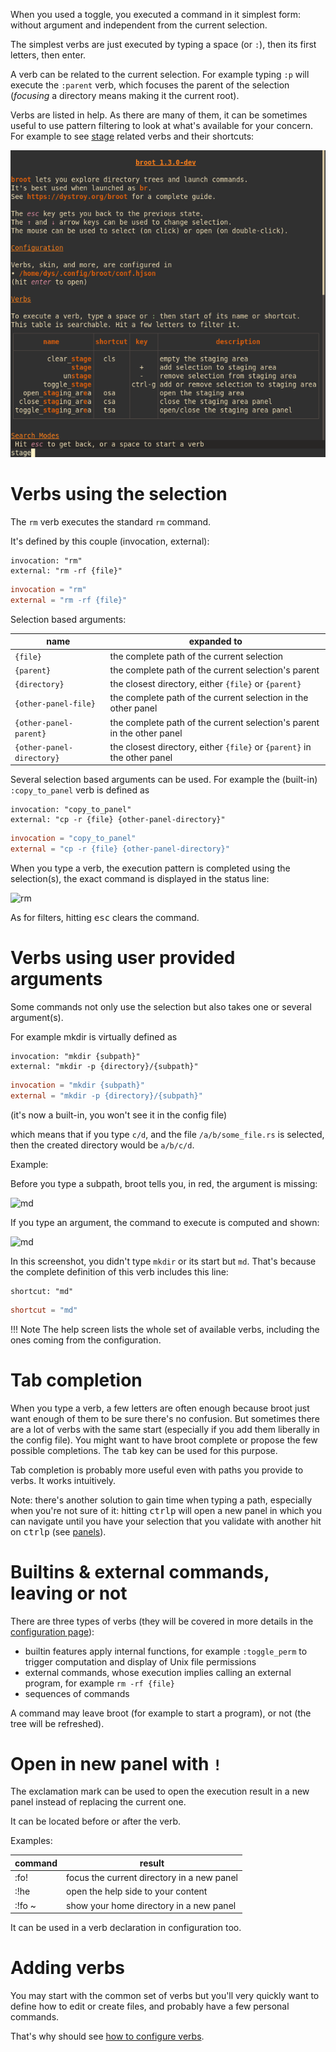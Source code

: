 
When you used a toggle, you executed a command in it simplest form: without argument and independent from the current selection.

The simplest verbs are just executed by typing a space (or `:`), then its first letters, then enter.

A verb can be related to the current selection. For example typing `:p` will execute the `:parent` verb, which focuses the parent of the selection (*focusing* a directory means making it the current root).

Verbs are listed in help. As there are many of them, it can be sometimes useful to use pattern filtering to look at what's available for your concern. For example to see [stage](../staging-area) related verbs and their shortcuts:

![help filter](img/20210425-help-filter-stage.png)

# Verbs using the selection

The `rm` verb executes the standard `rm` command.

It's defined by this couple (invocation, external):

```Hjson
invocation: "rm"
external: "rm -rf {file}"
```
```TOML
invocation = "rm"
external = "rm -rf {file}"
```

Selection based arguments:

name | expanded to
-|-
`{file}` | the complete path of the current selection
`{parent}` | the complete path of the current selection's parent
`{directory}` | the closest directory, either `{file}` or `{parent}`
`{other-panel-file}` | the complete path of the current selection in the other panel
`{other-panel-parent}` | the complete path of the current selection's parent in the other panel
`{other-panel-directory}` | the closest directory, either `{file}` or `{parent}` in the other panel

Several selection based arguments can be used. For example the (built-in) `:copy_to_panel` verb is defined as

```Hjson
invocation: "copy_to_panel"
external: "cp -r {file} {other-panel-directory}"
```
```TOML
invocation = "copy_to_panel"
external = "cp -r {file} {other-panel-directory}"
```

When you type a verb, the execution pattern is completed using the selection(s), the exact command is displayed in the status line:

![rm](img/20190305-rm.png)

As for filters, hitting <kbd>esc</kbd> clears the command.


# Verbs using user provided arguments

Some commands not only use the selection but also takes one or several argument(s).

For example mkdir is virtually defined as

```Hjson
invocation: "mkdir {subpath}"
external: "mkdir -p {directory}/{subpath}"
```
```TOML
invocation = "mkdir {subpath}"
external = "mkdir -p {directory}/{subpath}"
```

(it's now a built-in, you won't see it in the config file)

which means that if you type `c/d`, and the file `/a/b/some_file.rs` is selected, then the created directory would be `a/b/c/d`.

Example:

Before you type a subpath, broot tells you, in red, the argument is missing:

![md](img/20191112-md-missing-subpath.png)

If you type an argument, the command to execute is computed and shown:

![md](img/20191112-md-list.png)

In this screenshot, you didn't type `mkdir` or its start but `md`. That's because the complete definition of this verb includes this line:

```Hjson
shortcut: "md"
```
```TOML
shortcut = "md"
```

!!!	Note
	The help screen lists the whole set of available verbs, including the ones coming from the configuration.

# Tab completion

When you type a verb, a few letters are often enough because broot just want enough of them to be sure there's no confusion.
But sometimes there are a lot of verbs with the same start (especially if you add them liberally in the config file). You might want to have broot complete or propose the few possible completions. The <kbd>tab</kbd> key can be used for this purpose.

Tab completion is probably more useful even with paths you provide to verbs. It works intuitively.

Note: there's another solution to gain time when typing a path, especially when you're not sure of it: hitting <kbd>ctrl</kbd><kbd>p</kbd> will open a new panel in which you can navigate until you have your selection that you validate with another hit on <kbd>ctrl</kbd><kbd>p</kbd> (see [panels](panels.md)).

# Builtins & external commands, leaving or not

There are three types of verbs (they will be covered in more details in the [configuration page](../conf_verbs/#verb-definition-attributes)):

* builtin features apply internal functions, for example `:toggle_perm` to trigger computation and display of Unix file permissions
* external commands, whose execution implies calling an external program, for example `rm -rf {file}`
* sequences of commands

A command may leave broot (for example to start a program), or not (the tree will be refreshed).

# Open in new panel with `!`

The exclamation mark can be used to open the execution result in a new panel instead of replacing the current one.

It can be located before or after the verb.

Examples:

command | result
-|-
:fo! | focus the current directory in a new panel
:!he | open the help side to your content
:!fo ~ | show your home directory in a new panel

It can be used in a verb declaration in configuration too.

# Adding verbs

You may start with the common set of verbs but you'll very quickly want to define how to edit or create files, and probably have a few personal commands.

That's why should see [how to configure verbs](../conf_verbs/#verbs-shortcuts-and-keys).
